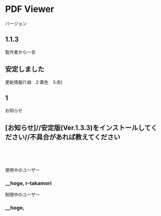 # PDF Viewer

バージョン  
## 1.1.3

製作者から一言  
## 安定しました

更新情報(1:緑　2:黄色　3:赤)  
## 1

お知らせ  
## [お知らせ]//安定版(Ver.1.3.3)をインストールしてください//不具合があれば教えてください

<br><br><br>

使用中のユーザー  
### __hoge, r-takamori

制限中のユーザー
### __hoge, 
